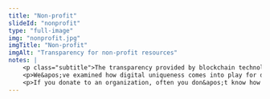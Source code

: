 ```yaml
--- 
title: "Non-profit"
slideId: "nonprofit"
type: "full-image"
img: "nonprofit.jpg"
imgTitle: "Non-profit"
imgAlt: "Transparency for non-profit resources"
notes: | 
    <p class="subtitle">The transparency provided by blockchain technology can give donors more assurance that their funds will go to worthy projects.</p>
    <p>We&apos;ve examined how digital uniqueness comes into play for different use cases. Digitally unique records can include records of receiving and spending. The purpose of donating to these non-profit entities is to send money to a worthy cause in order to address a problem, but many non-profits end up spending varying amounts of that money on overhead as opposed to directly impacting the desired cause.</p>
    <p>If you donate to an organization, often you don&apos;t know how funds are spent. Blockchains create a digital record of where that money is donated, and where it is ultimately moved and spent. Charities can provide transparency by selectively moving their funds to designated wallets that can be &#x201C;earmarked&#x201D; for specific products. Since public blockchains are transparent, the wallets spending would be open to scrutiny. The transparency of a decentralized network can greatly limit fraud and misuse of funds.</p>     
---
```

